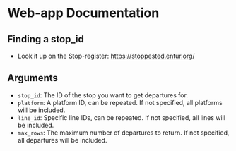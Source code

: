 # Web-app Documentation

## Finding a stop_id

- Look it up on the Stop-register: https://stoppested.entur.org/

## Arguments

- `stop_id`: The ID of the stop you want to get departures for.
- `platform`: A platform ID, can be repeated. If not specified, all platforms will be
  included.
- `line_id`: Specific line IDs, can be repeated. If not specified, all lines will be
  included.
- `max_rows`: The maximum number of departures to return. If not specified, all
  departures will be included.
